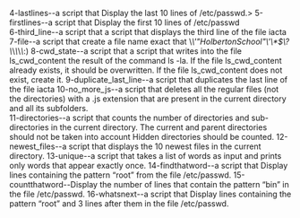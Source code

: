 4-lastlines--a script that Display the last 10 lines of /etc/passwd.>
5-firstlines--a script that Display the first 10 lines of /etc/passwd  
6-third_line--a script that a script that displays the third line of the file iacta  
7-file--a script that
create a file name exact that \\*\\\'"HolbertonSchool"\\'\\\*$\\?\\*\\*\\*\\*\\*\:\) 
8-cwd_state--a script that a script that writes into the file ls_cwd_content the result of the command ls -la. If the file ls_cwd_content already exists, it should be overwritten. If the file ls_cwd_content does not exist, create it. 
9-duplicate_last_line--a script that duplicates the last line of the file iacta 
10-no_more_js--a script that deletes all the regular files (not the directories) with a .js extension that are present in the current directory and all its subfolders.  
11-directories--a script that counts the number of directories and sub-directories in the current directory.
The current and parent directories should not be taken into account
Hidden directories should be counted.
12-newest_files--a script that displays the 10 newest files in the current directory.
13-unique--a script that takes a list of words as input and prints only words that appear exactly once.
14-findthatword--a script that Display lines containing the pattern “root” from the file /etc/passwd.
15-countthatword--Display the number of lines that contain the pattern “bin” in the file /etc/passwd.
16-whatsnext--a script that Display lines containing the pattern “root” and 3 lines after them in the file /etc/passwd.